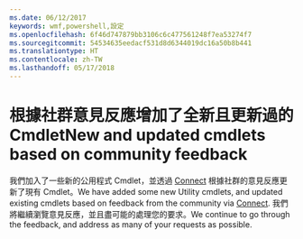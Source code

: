 ```yaml
---
ms.date: 06/12/2017
keywords: wmf,powershell,設定
ms.openlocfilehash: 6f46d747879bb3106c6c477561248f7ea53274f7
ms.sourcegitcommit: 54534635eedacf531d8d6344019dc16a50b8b441
ms.translationtype: HT
ms.contentlocale: zh-TW
ms.lasthandoff: 05/17/2018
---
```

# <a name="new-and-updated-cmdlets-based-on-community-feedback"></a><span data-ttu-id="63399-102">根據社群意見反應增加了全新且更新過的 Cmdlet</span><span class="sxs-lookup"><span data-stu-id="63399-102">New and updated cmdlets based on community feedback</span></span>
<span data-ttu-id="63399-103">我們加入了一些新的公用程式 Cmdlet，並透過 [Connect](https://connect.microsoft.com/powershell) 根據社群的意見反應更新了現有 Cmdlet。</span><span class="sxs-lookup"><span data-stu-id="63399-103">We have added some new Utility cmdlets, and updated existing cmdlets based on feedback from the community via [Connect](https://connect.microsoft.com/powershell).</span></span> <span data-ttu-id="63399-104">我們將繼續瀏覽意見反應，並且盡可能的處理您的要求。</span><span class="sxs-lookup"><span data-stu-id="63399-104">We continue to go through the feedback, and address as many of your requests as possible.</span></span>
